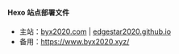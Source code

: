 #### Hexo 站点部署文件

- 主站：[byx2020.com](https://www.byx2020.com/) | [edgestar2020.github.io](https://edgestar2020.github.io/)
- 备用：<https://www.byx2020.xyz/>

